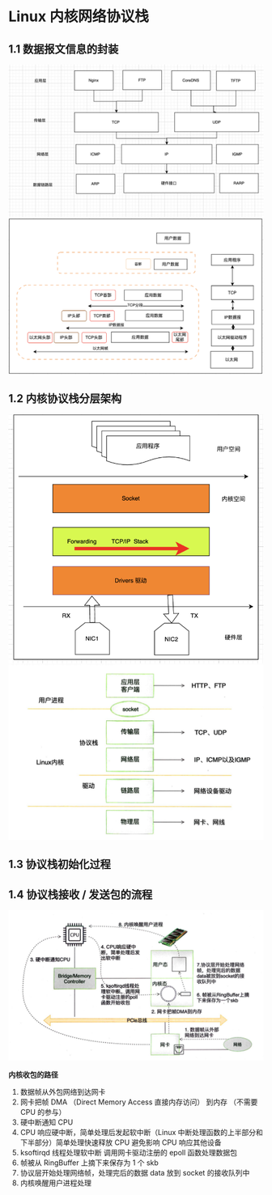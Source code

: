 # Linux 内核网络协议栈

## 1.1 数据报文信息的封装

![1733556736520](image/Linux_network_stack/1733556736520.png)
![1733557418366](image/Linux_network_stack/1733557418366.png)

## 1.2 内核协议栈分层架构

![1733556035065](image/Linux_network_stack/1733556035065.png)
![1733557469278](image/Linux_network_stack/1733557469278.png)

## 1.3 协议栈初始化过程

## 1.4 协议栈接收 / 发送包的流程

![1733557553671](image/Linux_network_stack/1733557553671.png)

**内核收包的路径**

1. 数据帧从外包网络到达网卡
2. 网卡把帧 DMA （Direct Memory Access 直接内存访问） 到内存 （不需要 CPU 的参与）
3. 硬中断通知 CPU
4. CPU 响应硬中断，简单处理后发起软中断（Linux 中断处理函数的上半部分和下半部分）简单处理快速释放 CPU 避免影响 CPU 响应其他设备
5. ksoftirqd 线程处理软中断 调用网卡驱动注册的 epoll 函数处理数据包
6. 帧被从 RingBuffer 上摘下来保存为 1 个 skb
7. 协议层开始处理网络帧，处理完后的数据 data 放到 socket 的接收队列中
8. 内核唤醒用户进程处理
